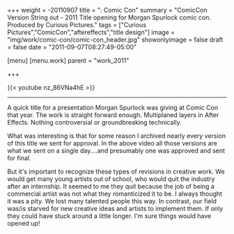 +++
weight = -20110907
title = ": Comic Con"
summary = "ComicCon Version String out - 2011 Title opening for Morgan Spurlock comic con. Produced by Curious Pictures."
tags = ["Curious Pictures","ComicCon","aftereffects","title design"]
image = "img/work/comic-con/comic-con_header.jpg"
showonlyimage = false
draft = false
date = "2011-09-07T08:27:49-05:00"

[menu]
  [menu.work]
    parent = "work_2011"

+++

{{< youtube nz_86VNa4hE >}}

---


A quick title for a presentation Morgan Spurlock was giving at Comic Con that year. The work is straight forward enough. Multiplaned layers in After Effects. Nothing controversial or groundbreaking technically.

What was interesting is that for some reason I archived nearly every version of this title we sent for approval. In the above video all those versions are what we sent on a single day....and presumably one was approved and sent for final.

But it's important to recognize these types of revisions in creative work. We would get many young artists out of school, who would quit the industry after an internship. It seemed to me they quit because the job of being a commercial artist was not what they romanticized it to be. I always thought it was a pity. We lost many talented people this way. In contrast, our field was/is starved for new creative ideas and artists to implement them. If only they could have stuck around a little longer. I'm sure things would have opened up!
